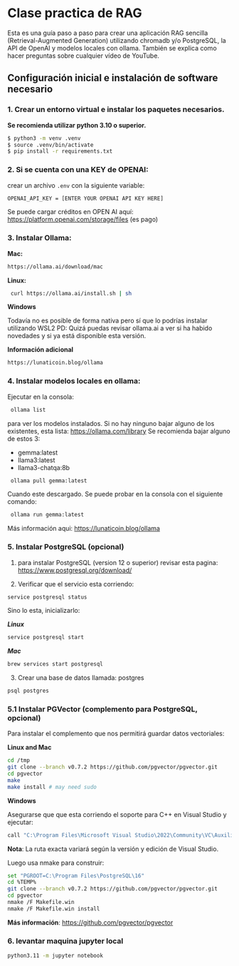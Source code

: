 # Clase practica de RAG
Esta es una guía paso a paso para crear una aplicación RAG sencilla (Retrieval-Augmented Generation) utilizando chromadb y/o PostgreSQL, la API de OpenAI y modelos locales con ollama. 
También se explica como hacer preguntas sobre cualquier vídeo de YouTube.

## Configuración inicial e instalación de software necesario

### 1. Crear un entorno virtual e instalar los paquetes necesarios.
**Se recomienda utilizar python 3.10 o superior.**

```bash
$ python3 -m venv .venv
$ source .venv/bin/activate
$ pip install -r requirements.txt
```

### 2. Si se cuenta con una KEY de OPENAI:  
crear un archivo `.env` con la siguiente variable:

```bash
OPENAI_API_KEY = [ENTER YOUR OPENAI API KEY HERE]
```
Se puede cargar créditos en OPEN AI aquí: https://platform.openai.com/storage/files (es pago)

### 3. Instalar Ollama:

**Mac:**
```bash
https://ollama.ai/download/mac
```
**Linux:**
```bash
 curl https://ollama.ai/install.sh | sh
```
**Windows**

Todavía no es posible de forma nativa pero sí que lo podrías instalar utilizando WSL2
PD: Quizá puedas revisar ollama.ai a ver si ha habido novedades y si ya está disponible esta versión. 

**Información adicional**
```bash
https://lunaticoin.blog/ollama
```

### 4. Instalar modelos locales en ollama:

Ejecutar en la consola: 
```bash
 ollama list
```
para ver los modelos instalados. Si no hay ninguno bajar alguno de los existentes, esta lista: https://ollama.com/library
Se recomienda bajar alguno de estos 3: 
* gemma:latest
* llama3:latest
* llama3-chatqa:8b

```bash
 ollama pull gemma:latest
```
Cuando este descargado. Se puede probar en la consola con el siguiente comando:
```bash
 ollama run gemma:latest
```
Más información aqui: https://lunaticoin.blog/ollama

### 5. Instalar PostgreSQL (opcional)

1. para instalar PostgreSQL (version 12 o superior) revisar esta pagina: https://www.postgresql.org/download/

2. Verificar que el servicio esta corriendo:
```bash
service postgresql status
```
Sino lo esta, inicializarlo:

***Linux***
```bash
service postgresql start
```
***Mac***
```bash
brew services start postgresql
```

3. Crear una base de datos llamada: postgres
```bash
psql postgres
```

### 5.1 Instalar PGVector (complemento para PostgreSQL, opcional)

Para instalar el complemento que nos permitirá
guardar datos vectoriales:

**Linux and Mac**
```bash
cd /tmp
git clone --branch v0.7.2 https://github.com/pgvector/pgvector.git
cd pgvector
make
make install # may need sudo
```
**Windows**

Asegurarse que que esta corriendo el soporte para C++ en Visual Studio y ejecutar:

```bash
call "C:\Program Files\Microsoft Visual Studio\2022\Community\VC\Auxiliary\Build\vcvars64.bat"
```
**Nota**: La ruta exacta variará según la versión y edición de Visual Studio.

Luego usa nmake para construir:
```bash
set "PGROOT=C:\Program Files\PostgreSQL\16"
cd %TEMP%
git clone --branch v0.7.2 https://github.com/pgvector/pgvector.git
cd pgvector
nmake /F Makefile.win
nmake /F Makefile.win install
```
**Más información**: https://github.com/pgvector/pgvector


### 6. levantar maquina jupyter local
```bash
python3.11 -m jupyter notebook 
```
